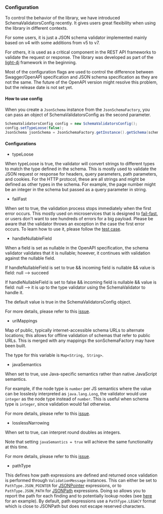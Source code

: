 ### Configuration

To control the behavior of the library, we have introduced SchemaValidatorsConfig recently. It gives users great flexibility when using the library in different contexts. 

For some users, it is just a JSON schema validator implemented mainly based on v4 with some additions from v5 to v7. 

For others, it is used as a critical component in the REST API frameworks to validate the request or response. The library was developed as part of the [light-4j](https://github.com/networknt/light-4j) framework in the beginning. 

Most of the configuration flags are used to control the difference between Swagger/OpenAPI specification and JSON schema specification as they are not the same. The future of the OpenAPI version might resolve this problem, but the release date is not set yet. 

#### How to use config

When you create a `JsonSchema` instance from the `JsonSchemaFactory`, you can pass an object of SchemaValidatorsConfig as the second parameter. 

```java
SchemaValidatorsConfig config = new SchemaValidatorsConfig();
config.setTypeLoose(false);
JsonSchema jsonSchema = JsonSchemaFactory.getInstance().getSchema(schema, config);
```

#### Configurations

* typeLoose

When typeLoose is true, the validator will convert strings to different types to match the type defined in the schema. This is mostly used to validate the JSON request or response for headers, query parameters, path parameters, and cookies. For the HTTP protocol, these are all strings and might be defined as other types in the schema. For example, the page number might be an integer in the schema but passed as a query parameter in string. 

* failFast

When set to true, the validation process stops immediately when the first error occurs. This mostly used on microservices that is designed to [fail-fast](https://www.networknt.com/architecture/fail-fast/), or users don't want to see hundreds of errors for a big payload. Please be aware that the validator throws an exception in the case the first error occurs. To learn how to use it, please follow the [test case](https://github.com/networknt/json-schema-validator/blob/master/src/test/java/com/networknt/schema/V4JsonSchemaTest.java#L352). 

* handleNullableField

When a field is set as nullable in the OpenAPI specification, the schema validator validates that it is nullable; however, it continues with validation against the nullable field.

If handleNullableField is set to true && incoming field is nullable && value is field: null --> succeed

If handleNullableField is set to false && incoming field is nullable && value is field: null --> it is up to the type validator using the SchemaValidator to handle it.

The default value is true in the SchemaValidatorsConfig object. 

For more details, please refer to this [issue](https://github.com/networknt/json-schema-validator/issues/183). 


* uriMappings

Map of public, typically internet-accessible schema URLs to alternate locations; this allows for offline validation of schemas that refer to public URLs. This is merged with any mappings the sonSchemaFactory 
may have been built.

The type for this variable is `Map<String, String>`. 

* javaSemantics

When set to true, use Java-specific semantics rather than native JavaScript semantics.

For example, if the node type is `number` per JS semantics where the value can be losslesly interpreted as `java.lang.Long`, the validator would use `integer` as the node type instead of `number`. This is useful when schema type is `integer`, since validation would fail otherwise.

For more details, please refer to this [issue](https://github.com/networknt/json-schema-validator/issues/334).

* losslessNarrowing

When set to true, can interpret round doubles as integers.

Note that setting `javaSemantics = true` will achieve the same functionality at this time.

For more details, please refer to this [issue](https://github.com/networknt/json-schema-validator/issues/344).

* pathType

This defines how path expressions are defined and returned once validation is performed through `ValidationMessage` instances. This can either be set to `PathType.JSON_POINTER` for [JSONPointer](https://www.rfc-editor.org/rfc/rfc6901.html) expressions,
or to `PathType.JSON_PATH` for [JSONPath](https://datatracker.ietf.org/doc/draft-ietf-jsonpath-base/) expressions. Doing so allows you to report the path for each finding and to potentially lookup nodes
(see [here](https://github.com/networknt/json-schema-validator/blob/c41df270a71f8423c63cfaa379d2e9b3f570b73e/doc/yaml-line-numbers.md#scenario-2---validationmessage-line-locations) for an example). By default, path expressions use a
`PathType.LEGACY` format which is close to JSONPath but does not escape reserved characters.
